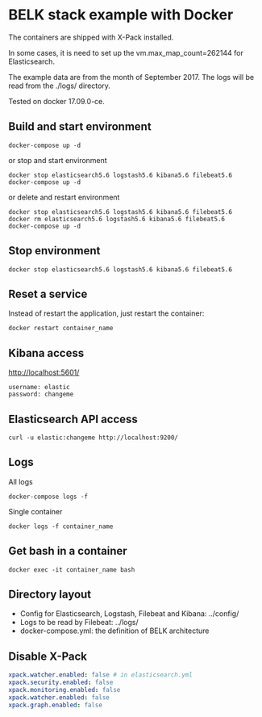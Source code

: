 # BELK stack example with Docker

The containers are shipped with X-Pack installed.

In some cases, it is need to set up the vm.max_map_count=262144 for Elasticsearch.

The example data are from the month of September 2017. The logs will be read from the ./logs/ directory.

Tested on docker 17.09.0-ce.

## Build and start environment

```shell
docker-compose up -d
```

or stop and start environment
```shell
docker stop elasticsearch5.6 logstash5.6 kibana5.6 filebeat5.6
docker-compose up -d
```

or delete and restart environment

```shell
docker stop elasticsearch5.6 logstash5.6 kibana5.6 filebeat5.6
docker rm elasticsearch5.6 logstash5.6 kibana5.6 filebeat5.6
docker-compose up -d
```

## Stop environment

```shell
docker stop elasticsearch5.6 logstash5.6 kibana5.6 filebeat5.6
```

## Reset a service

Instead of restart the application, just restart the container:
```shell
docker restart container_name
```

## Kibana access

[http://localhost:5601/](http://localhost:5601/)
```
username: elastic
password: changeme
```

## Elasticsearch API access

```shell
curl -u elastic:changeme http://localhost:9200/
```

## Logs

All logs
```shell
docker-compose logs -f
```

Single container
```shell
docker logs -f container_name
```

## Get bash in a container
```shell
docker exec -it container_name bash
```

## Directory layout

- Config for Elasticsearch, Logstash, Filebeat and Kibana: ../config/
- Logs to be read by Filebeat: ../logs/
- docker-compose.yml: the definition of BELK architecture

## Disable X-Pack

```yml
xpack.watcher.enabled: false # in elasticsearch.yml
xpack.security.enabled: false
xpack.monitoring.enabled: false
xpack.watcher.enabled: false
xpack.graph.enabled: false
```
